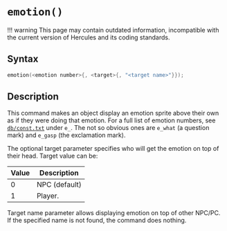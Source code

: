 # `emotion()`

!!! warning
	This page may contain outdated information, incompatible with the current version of Hercules and its coding standards.

## Syntax

```c
emotion(<emotion number>{, <target>{, "<target name>"}});
```

## Description

This command makes an object display an emotion sprite above their own as if they were doing that emotion. For a full list of emotion numbers, see [`db/const.txt`](https://github.com/HerculesWS/Hercules/blob/stable/db/const.txt) under `e_`. The not so obvious ones are `e_what` (a question mark) and `e_gasp` (the exclamation mark).

The optional target parameter specifies who will get the emotion on top of their head. Target value can be:

| Value | Description |
| ----- | ----------- |
| 0 | NPC (default) |
| 1 | Player. |

Target name parameter allows displaying emotion on top of other NPC/PC. If the specified name is not found, the command does nothing.
